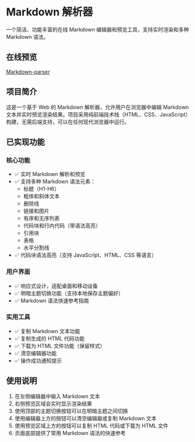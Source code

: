 # Markdown 解析器

一个简洁、功能丰富的在线 Markdown 编辑器和预览工具，支持实时渲染和多种 Markdown 语法。

## 在线预览

[Markdown-parser](https://yasin0324.github.io/Markdown-parser)

## 项目简介

这是一个基于 Web 的 Markdown 解析器，允许用户在浏览器中编辑 Markdown 文本并实时预览渲染结果。项目采用纯前端技术栈（HTML、CSS、JavaScript）构建，无需后端支持，可以在任何现代浏览器中运行。

## 已实现功能

### 核心功能

-   ✅ 实时 Markdown 解析和预览
-   ✅ 支持多种 Markdown 语法元素：
    -   标题（H1-H6）
    -   粗体和斜体文本
    -   删除线
    -   链接和图片
    -   有序和无序列表
    -   代码块和行内代码（带语法高亮）
    -   引用块
    -   表格
    -   水平分割线
-   ✅ 代码块语法高亮（支持 JavaScript、HTML、CSS 等语言）

### 用户界面

-   ✅ 响应式设计，适配桌面和移动设备
-   ✅ 明暗主题切换功能（支持本地保存主题偏好）
-   ✅ Markdown 语法快速参考指南

### 实用工具

-   ✅ 复制 Markdown 文本功能
-   ✅ 复制生成的 HTML 代码功能
-   ✅ 下载为 HTML 文件功能（保留样式）
-   ✅ 清空编辑器功能
-   ✅ 操作成功通知提示

## 使用说明

1. 在左侧编辑器中输入 Markdown 文本
2. 右侧预览区域会实时显示渲染结果
3. 使用顶部的主题切换按钮可以在明暗主题之间切换
4. 使用编辑器上方的按钮可以清空编辑器或复制 Markdown 文本
5. 使用预览区域上方的按钮可以复制 HTML 代码或下载为 HTML 文件
6. 页面底部提供了常用 Markdown 语法的快速参考

